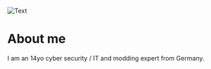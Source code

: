 ![Text](https://readme-typing-svg.herokuapp.com/?color=FFFFF&size=24&center=true&vCenter=true&width=320&height=50&lines=Welcome,%20script%20kiddie)

# About me
I am an 14yo cyber security / IT and modding expert from Germany.
